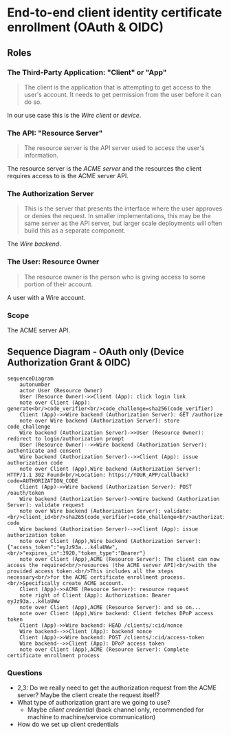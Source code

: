 # End-to-end client identity certificate enrollment (OAuth & OIDC)

## Roles

### The Third-Party Application: "Client" or "App"

> The client is the application that is attempting to get access to the user's account. It needs to get permission from the user before it can do so.

In our use case this is the *Wire client* or *device*.

### The API: "Resource Server"

> The resource server is the API server used to access the user's information.

The resource server is the *ACME server* and the resources the client requires access to is the ACME server API.

### The Authorization Server

> This is the server that presents the interface where the user approves or denies the request. In smaller implementations, this may be the same server as the API server, but larger scale deployments will often build this as a separate component.

The *Wire backend*.

### The User: Resource Owner

> The resource owner is the person who is giving access to some portion of their account.

A user with a Wire account.

### Scope

The ACME server API.

## Sequence Diagram - OAuth only (Device Authorization Grant & OIDC)

```mermaid
sequenceDiagram
    autonumber
    actor User (Resource Owner)
    User (Resource Owner)->>Client (App): click login link
    note over Client (App): generate<br/>code_verifier<br/>code_challenge=sha256(code_verifier)
    Client (App)->>Wire backend (Authorization Server): GET /authorize
    note over Wire backend (Authorization Server): store code_challenge
    Wire backend (Authorization Server)->>User (Resource Owner): redirect to login/authorization prompt
    User (Resource Owner)-->>Wire backend (Authorization Server): authenticate and consent    
    Wire backend (Authorization Server)-->>Client (App): issue authorization code
    note over Client (App),Wire backend (Authorization Server): HTTP/1.1 302 Found<br/>Location: https://YOUR_APP/callback?code=AUTHORIZATION_CODE
    Client (App)->>Wire backend (Authorization Server): POST /oauth/token
    Wire backend (Authorization Server)->>Wire backend (Authorization Server): validate request
    note over Wire backend (Authorization Server): validate:<br/>client_id<br/>sha265(code_verifier)=code_challenge<br/>authorization code
    Wire backend (Authorization Server)-->>Client (App): issue authorization token
    note over Client (App),Wire backend (Authorization Server): {"access_token":"eyJz93a...k4laUWw",<br/>"expires_in":3920,"token_type":"Bearer"}
    note over Client (App),ACME (Resource Server): The client can now access the required<br/>resources (the ACME server API)<br/>with the provided access token.<br/>This includes all the steps necessary<br/>for the ACME certificate enrollment process.<br/>Specifically create ACME account.
    Client (App)->>ACME (Resource Server): resource request
    note right of Client (App): Authorization: Bearer eyJz93a...k4laUWw
    note over Client (App),ACME (Resource Server): and so on...
    note over Client (App),Wire backend: Client fetches DPoP access token
    Client (App)->>Wire backend: HEAD /clients/:cid/nonce
    Wire backend-->>Client (App): backend nonce
    Client (App)->>Wire backend: POST /clients/:cid/access-token
    Wire backend-->>Client (App): DPoP access token
    note over Client (App),ACME (Resource Server): Complete certificate enrollment process
``` 

### Questions

- 2,3: Do we really need to get the authorization request from the ACME server? Maybe the client create the request itself?
- What type of authorization grant are we going to use?
  - Maybe *client credential* (back channel only, recommended for machine to machine/service communication)
- How do we set up client credentials
